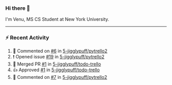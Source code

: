 ### Hi there 👋

I'm Venu, MS CS Student at New York University.

---

### :zap: Recent Activity

<!--RECENT_ACTIVITY:start-->
1. 💬 Commented on [#6](https://github.com/5-jigglypuff/pytrello2/issues/6#issuecomment-1853292660) in [5-jigglypuff/pytrello2](https://github.com/5-jigglypuff/pytrello2)
2. ❗️ Opened issue [#19](https://github.com/5-jigglypuff/pytrello2/issues/19) in [5-jigglypuff/pytrello2](https://github.com/5-jigglypuff/pytrello2)
3. 🎉 Merged PR [#1](https://github.com/5-jigglypuff/todo-trello/pull/1) in [5-jigglypuff/todo-trello](https://github.com/5-jigglypuff/todo-trello)
4. 👍 Approved [#1](https://github.com/5-jigglypuff/todo-trello/pull/1#pullrequestreview-1778203806) in [5-jigglypuff/todo-trello](https://github.com/5-jigglypuff/todo-trello)
5. 💬 Commented on [#7](https://github.com/5-jigglypuff/pytrello2/issues/7#issuecomment-1851220305) in [5-jigglypuff/pytrello2](https://github.com/5-jigglypuff/pytrello2)
<!--RECENT_ACTIVITY:end-->

<!--
**vchrombie/vchrombie** is a ✨ _special_ ✨ repository because its `README.md` (this file) appears on your GitHub profile.

Here are some ideas to get you started:

- 🔭 I’m currently working on ...
- 🌱 I’m currently learning ...
- 👯 I’m looking to collaborate on ...
- 🤔 I’m looking for help with ...
- 💬 Ask me about ...
- 📫 How to reach me: ...
- 😄 Pronouns: ...
- ⚡ Fun fact: ...
-->

